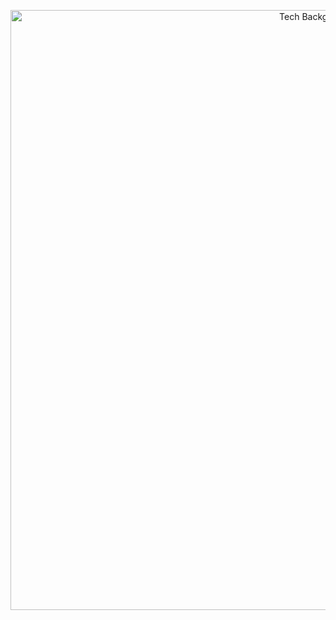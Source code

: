 <p align="center">
  <img src="circuit-board.960x540 (1).gif" style="width:100vw; height:auto; display:block;" alt="Tech Background"/>
</p>
